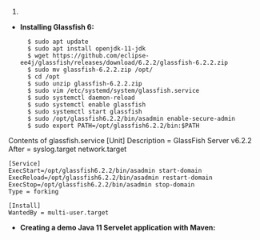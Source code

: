 1.

- **Installing Glassfish 6:**

        $ sudo apt update
        $ sudo apt install openjdk-11-jdk
        $ wget https://github.com/eclipse-ee4j/glassfish/releases/download/6.2.2/glassfish-6.2.2.zip
        $ sudo mv glassfish-6.2.2.zip /opt/
        $ cd /opt
        $ sudo unzip glassfish-6.2.2.zip
        $ sudo vim /etc/systemd/system/glassfish.service
        $ sudo systemctl daemon-reload
        $ sudo systemctl enable glassfish
        $ sudo systemctl start glassfish
        $ sudo /opt/glassfish6.2.2/bin/asadmin enable-secure-admin
        $ sudo export PATH=/opt/glassfish6.2.2/bin:$PATH
    
Contents of glassfish.service
    [Unit]
    Description = GlassFish Server v6.2.2
    After = syslog.target network.target

    [Service]
    ExecStart=/opt/glassfish6.2.2/bin/asadmin start-domain
    ExecReload=/opt/glassfish6.2.2/bin/asadmin restart-domain
    ExecStop=/opt/glassfish6.2.2/bin/asadmin stop-domain
    Type = forking

    [Install]
    WantedBy = multi-user.target
    
- **Creating a demo Java 11 Servelet application with Maven:**
